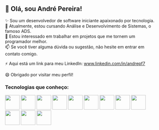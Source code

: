 ## 👋 Olá, sou André Pereira!

✨ Sou um desenvolvedor de software iniciante apaixonado por tecnologia.<br>
🌱 Atualmente, estou cursando Análise e Desenvolvimento de Sistemas, o famoso ADS.<br>
🔭 Estou interessado em trabalhar em projetos que me tornem um programador melhor.<br>
📫 Se você tiver alguma dúvida ou sugestão, não hesite em entrar em contato comigo.<br>

⚡ Aqui está um link para meu LinkedIn: <a target="_blank" href="https://www.linkedin.com/in/andrepf7">www.linkedin.com/in/andrepf7</a>

😄 Obrigado por visitar meu perfil!

### Tecnologias que conheço:
<div style="display: inline-block">
  <img width="48px" src="https://api.iconify.design/skill-icons:php-light.svg">
  <img width="48px" src="https://api.iconify.design/skill-icons:laravel-light.svg">
  <img width="48px" src="https://api.iconify.design/skill-icons:wordpress.svg">
  <img width="48px" src="https://api.iconify.design/skill-icons:python-light.svg">
  <img width="48px" src="https://api.iconify.design/skill-icons:lua-light.svg">
  <img width="48px" src="https://api.iconify.design/devicon:docker-wordmark.svg">
  <img width="48px" src="https://api.iconify.design/skill-icons:mysql-light.svg">
  <img width="48px" src="https://api.iconify.design/devicon:dotnetcore.svg">
  <img width="48px" src="https://api.iconify.design/skill-icons:linux-light.svg">
  <img width="48px" src="https://api.iconify.design/skill-icons:arduino.svg"> 
  <img width="48px" src="#">
  <img width="48px" src="#">
  
</div>

